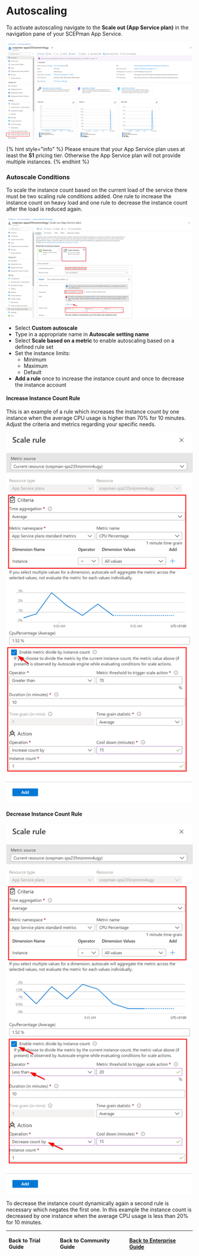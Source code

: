 # Autoscaling

To activate autoscaling navigate to the **Scale out \(App Service plan\)** in the navigation pane of your SCEPman App Service.

![](../../.gitbook/assets/image%20%284%29.png)

{% hint style="info" %}
Please ensure that your App Service plan uses at least the **S1** pricing tier. Otherwise the App Service plan will not provide multiple instances.
{% endhint %}

### Autoscale Conditions

To scale the instance count based on the current load of the service there must be two scaling rule conditions added. One rule to increase the instance count on heavy load and one rule to decrease the instance count after the load is reduced again.

![](../../.gitbook/assets/image%20%288%29.png)

* Select **Custom autoscale**
* Type in a appropriate name in **Autoscale setting name**
* Select **Scale based on a metric** to enable autoscaling based on a defined rule set
* Set the instance limits:
  * Minimum
  * Maximum
  * Default
* **Add a rule** once to increase the instance count and once to decrease the instance account

#### Increase Instance Count Rule

This is an example of a rule which increases the instance count by one instance when the average CPU usage is higher than 70% for 10 minutes. Adjust the criteria and metrics regarding your specific needs. 

![](../../.gitbook/assets/image%20%2812%29.png)

#### Decrease Instance Count Rule

![](../../.gitbook/assets/image%20%2810%29.png)

To decrease the instance count dynamically again a second rule is necessary which negates the first one. In this example the instance count is decreased by one instance when the average CPU usage is less than 20% for 10 minutes.

<table>
  <thead>
    <tr>
      <th style="text-align:left">
        <p></p>
        <p>Back to Trial Guide</p>
      </th>
      <th style="text-align:left">Back to Community Guide</th>
      <th style="text-align:left">&#x200B;<a href="../../getting-started/enterprise-guide.md#step-8-configure-autoscaling">Back to Enterprise Guide&#x200B;</a>
      </th>
    </tr>
  </thead>
  <tbody></tbody>
</table>

